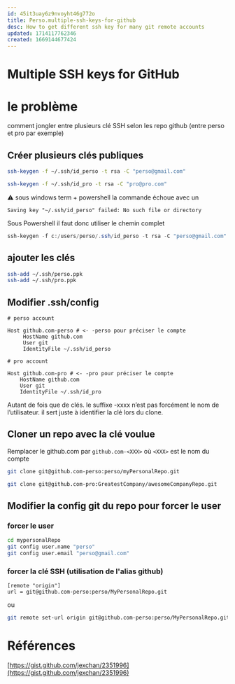 ```yaml
---
id: 45it3uay6z9nvoyht46g772o
title: Perso.multiple-ssh-keys-for-github
desc: How to get different ssh key for many git remote accounts
updated: 1714117762346
created: 1669144677424
---
```



# Multiple SSH keys for GitHub

# le problème

comment jongler entre plusieurs clé SSH selon les repo github (entre perso et pro par exemple)


## Créer plusieurs clés publiques

```bash
ssh-keygen -f ~/.ssh/id_perso -t rsa -C "perso@gmail.com"

ssh-keygen -f ~/.ssh/id_pro -t rsa -C "pro@pro.com"
```
⚠️ sous windows term + powershell la commande échoue avec un 

`Saving key "~/.ssh/id_perso" failed: No such file or directory`

Sous Powershell il faut donc utiliser le chemin complet
```ps1
ssh-keygen -f c:/users/perso/.ssh/id_perso -t rsa -C "perso@gmail.com"
```

## ajouter les clés
```bash
ssh-add ~/.ssh/perso.ppk
ssh-add ~/.ssh/pro.ppk
```

## Modifier .ssh/config

```text
# perso account

Host github.com-perso # <- -perso pour préciser le compte
     HostName github.com
     User git
     IdentityFile ~/.ssh/id_perso 

# pro account

Host github.com-pro # <- -pro pour préciser le compte
    HostName github.com
    User git
    IdentityFile ~/.ssh/id_pro 
```
Autant de fois que de clés.
le suffixe -xxxx n’est pas forcément le nom de l’utilisateur. il sert juste à identifier la clé lors du clone.

## Cloner un repo avec la clé voulue

Remplacer le github.com par `github.com-<XXX>` où `<XXX>` est le nom du compte

```bash
git clone git@github.com-perso:perso/myPersonalRepo.git

git clone git@github.com-pro:GreatestCompany/awesomeCompanyRepo.git
```

## Modifier la config git du repo pour forcer le user
### forcer le user 
```bash
cd mypersonalRepo
git config user.name "perso"
git config user.email "perso@gmail.com" 
```
### forcer la clé SSH (utilisation de l'alias github)
```text
[remote "origin"]
url = git@github.com-perso:perso/MyPersonalRepo.git
```
ou 
```bash
git remote set-url origin git@github.com-perso:perso/MyPersonalRepo.git
```

# Références

[https://gist.github.com/jexchan/2351996](https://gist.github.com/jexchan/2351996)

